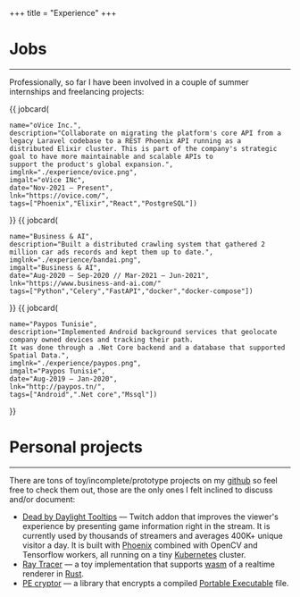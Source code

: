 +++
title = "Experience"
+++

# Jobs

---

Professionally, so far I have been involved in a couple of summer
internships and freelancing projects:

{{ jobcard(

    name="oVice Inc.",
    description="Collaborate on migrating the platform's core API from a legacy Laravel codebase to a REST Phoenix API running as a
    distributed Elixir cluster. This is part of the company's strategic goal to have more maintainable and scalable APIs to
    support the product's global expansion.",
    imglnk="./experience/ovice.png",
    imgalt="oVice INc",
    date="Nov-2021 – Present",
    lnk="https://ovice.com/",
    tags=["Phoenix","Elixir","React","PostgreSQL"]) 
}}
{{ jobcard(

    name="Business & AI",
    description="Built a distributed crawling system that gathered 2 million car ads records and kept them up to date.",
    imglnk="./experience/bandai.png",
    imgalt="Business & AI",
    date="Aug-2020 – Sep-2020 // Mar-2021 – Jun-2021",
    lnk="https://www.business-and-ai.com/"
    tags=["Python","Celery","FastAPI","docker","docker-compose"]) 
}}
{{ jobcard(

    name="Paypos Tunisie",
    description="Implemented Android background services that geolocate company owned devices and tracking their path.
    It was done through a .Net Core backend and a database that supported Spatial Data.",
    imglnk="./experience/paypos.png",
    imgalt="Paypos Tunisie",
    date="Aug-2019 – Jan-2020",
    lnk="http://paypos.tn/",
    tags=["Android",".Net core","Mssql"]) 
}}


    

# Personal projects

---
There are tons of toy/incomplete/prototype projects on my [github](https://github.com/KiKoS0/) so feel free to check 
them out, those are the only ones I felt inclined to discuss and/or document:
* [Dead by Daylight Tooltips](https://dbdtwitch.com) — Twitch addon that improves the viewer's experience by presenting game information right in the stream.
It is currently used by thousands of streamers and averages 400K+ unique visitor a day. It is built with [Phoenix](https://www.phoenixframework.org) combined with OpenCV and Tensorflow workers, all running on a tiny [Kubernetes](https://kubernetes.io) cluster.
* [Ray Tracer](https://github.com/KiKoS0/ray-tracer) — a toy implementation that supports [wasm](https://webassembly.org/) 
of a realtime renderer in [Rust](https://www.rust-lang.org/).
* [PE cryptor](https://github.com/KiKoS0/Portable-Executable-Encryptor) — a library that encrypts a compiled
[Portable Executable](https://docs.microsoft.com/en-us/windows/win32/debug/pe-format) file.
